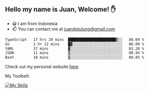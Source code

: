 ## Hello my name is Juan, Welcome! ✋

- 😀 I am from Indonesia
- 📫 You can contact me at juandotulung@gmail.com

<!--START_SECTION:waka-->

```txt
TypeScript   17 hrs 29 mins  ██████████████████████▒░░   88.69 %
Go           1 hr 12 mins    █▓░░░░░░░░░░░░░░░░░░░░░░░   06.09 %
YAML         37 mins         ▓░░░░░░░░░░░░░░░░░░░░░░░░   03.20 %
JSON         11 mins         ▒░░░░░░░░░░░░░░░░░░░░░░░░   00.94 %
Bash         10 mins         ▒░░░░░░░░░░░░░░░░░░░░░░░░   00.85 %
```

<!--END_SECTION:waka-->

Check out my personal website [here](https://juanchristian.com)

My Toolbelt:

[![My Skills](https://skillicons.dev/icons?i=go,js,ts,nodejs,react,nextjs,python,php,laravel,aws,bash,linux,postgres,mysql,redis,mongodb,docker)](https://skillicons.dev)

